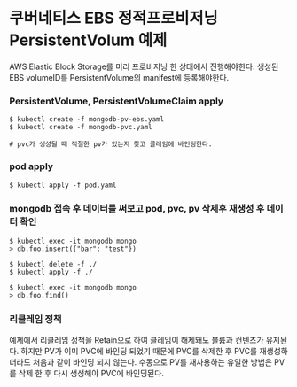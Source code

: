 # 쿠버네티스 EBS 정적프로비저닝 PersistentVolum 예제
AWS Elastic Block Storage를 미리 프로비저닝 한 상태에서 진행해야한다.
생성된 EBS volumeID를 PersistentVolume의 manifest에 등록해야한다.


### PersistentVolume, PersistentVolumeClaim apply 
```
$ kubectl create -f mongodb-pv-ebs.yaml
$ kubectl create -f mongodb-pvc.yaml

# pvc가 생성될 때 적절한 pv가 있는지 찾고 클레임에 바인딩한다.
```

### pod apply

```
$ kubectl apply -f pod.yaml
```

### mongodb 접속 후 데이터를 써보고 pod, pvc, pv 삭제후 재생성 후 데이터 확인
``` 
$ kubectl exec -it mongodb mongo
> db.foo.insert({"bar": "test"})

$ kubectl delete -f ./ 
$ kubectl apply -f ./

$ kubectl exec -it mongodb mongo
> db.foo.find()
```

### 리클레임 정책
예제에서 리클레임 정책을 Retain으로 하여 클레임이 해제돼도 볼륨과 컨텐츠가 유지된다.
하지만 PV가 이미 PVC에 바인딩 되었기 때문에 PVC를 삭제한 후  PVC를 재생성하더라도
처음과 같이 바인딩 되지 않는다. 수동으로 PV를 재사용하는 유일한 방법은 PV를 삭제 한 후 다시 생성해야 PVC에 바인딩된다.  
